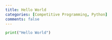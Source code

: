 ```yaml
---
title: Hello World
categories: [Competitive Programming, Python]
comments: false
---
```


```py
print("Hello World")
```